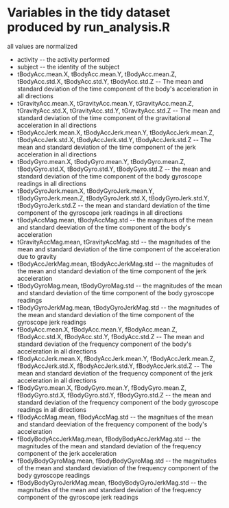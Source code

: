 Variables in the tidy dataset produced by run_analysis.R 
==========================================

all values are normalized

* activity -- the activity performed
* subject -- the identity of the subject
* tBodyAcc.mean.X, tBodyAcc.mean.Y, tBodyAcc.mean.Z, tBodyAcc.std.X, tBodyAcc.std.Y, tBodyAcc.std.Z -- The mean and standard deviation of the time component of the body's acceleration in all directions
* tGravityAcc.mean.X, tGravityAcc.mean.Y, tGravityAcc.mean.Z, tGravityAcc.std.X, tGravityAcc.std.Y, tGravityAcc.std.Z -- The mean and standard deviation of the time component of the gravitational acceleration in all directions
* tBodyAccJerk.mean.X, tBodyAccJerk.mean.Y, tBodyAccJerk.mean.Z, tBodyAccJerk.std.X, tBodyAccJerk.std.Y, tBodyAccJerk.std.Z -- The mean and standard deviation of the time component of the jerk acceleration in all directions
* tBodyGyro.mean.X, tBodyGyro.mean.Y, tBodyGyro.mean.Z, tBodyGyro.std.X, tBodyGyro.std.Y, tBodyGyro.std.Z -- the mean and standard deviation of the time component of the body gyroscope readings in all directions
* tBodyGyroJerk.mean.X, tBodyGyroJerk.mean.Y, tBodyGyroJerk.mean.Z, tBodyGyroJerk.std.X, tBodyGyroJerk.std.Y, tBodyGyroJerk.std.Z -- the mean and standard deviation of the time component of the gyroscope jerk readings in all directions
* tBodyAccMag.mean, tBodyAccMag.std -- the magnitues of the mean and standard deeviation of the time component of the body's acceleration
* tGravityAccMag.mean, tGravityAccMag.std -- the magnitudes of the mean and standard deviation of the time component of the acceleration due to gravity
* tBodyAccJerkMag.mean, tBodyAccJerkMag.std -- the magnitudes of the mean and standard deviation of the time component of the jerk acceleration
* tBodyGyroMag.mean, tBodyGyroMag.std -- the magnitudes of the mean and standard deviation of the time component of the body gyroscope readings
* tBodyGyroJerkMag.mean, tBodyGyroJerkMag.std -- the magnitudes of the mean and standard deviation of the time component of the gyroscope jerk readings
* fBodyAcc.mean.X, fBodyAcc.mean.Y, fBodyAcc.mean.Z, fBodyAcc.std.X, fBodyAcc.std.Y, fBodyAcc.std.Z -- The mean and standard deviation of the frequency component of the body's acceleration in all directions
* fBodyAccJerk.mean.X, fBodyAccJerk.mean.Y, fBodyAccJerk.mean.Z, fBodyAccJerk.std.X, fBodyAccJerk.std.Y, fBodyAccJerk.std.Z -- The mean and standard deviation of the frequency component of the jerk acceleration in all directions
* fBodyGyro.mean.X, fBodyGyro.mean.Y, fBodyGyro.mean.Z, fBodyGyro.std.X, fBodyGyro.std.Y, fBodyGyro.std.Z -- the mean and standard deviation of the frequency component of the body gyroscope readings in all directions
* fBodyAccMag.mean, fBodyAccMag.std -- the magnitues of the mean and standard deeviation of the frequency component of the body's acceleration
* fBodyBodyAccJerkMag.mean, fBodyBodyAccJerkMag.std -- the magnitudes of the mean and standard deviation of the frequency component of the jerk acceleration
* fBodyBodyGyroMag.mean, fBodyBodyGyroMag.std -- the magnitudes of the mean and standard deviation of the frequency component of the body gyroscope readings 
* fBodyBodyGyroJerkMag.mean, fBodyBodyGyroJerkMag.std -- the magnitudes of the mean and standard deviation of the frequency component of the gyroscope jerk readings
